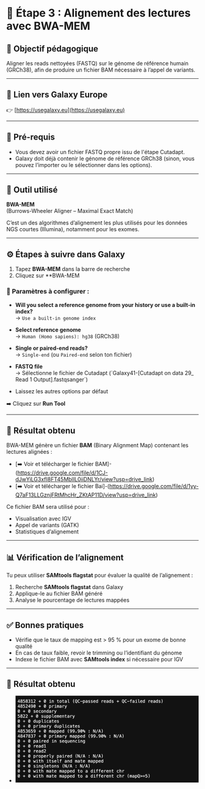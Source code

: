 # 🧬 Étape 3 : Alignement des lectures avec BWA-MEM

## 🎯 Objectif pédagogique

Aligner les reads nettoyées (FASTQ) sur le génome de référence humain (GRCh38), afin de produire un fichier BAM nécessaire à l’appel de variants.

---

## 🔗 Lien vers Galaxy Europe

👉 [https://usegalaxy.eu](https://usegalaxy.eu)

---

## 📝 Pré-requis

- Vous devez avoir un fichier FASTQ propre issu de l'étape Cutadapt.
- Galaxy doit déjà contenir le génome de référence GRCh38 (sinon, vous pouvez l’importer ou le sélectionner dans les options).

---

## 🧰 Outil utilisé

**BWA-MEM**  
(Burrows-Wheeler Aligner – Maximal Exact Match)

C’est un des algorithmes d’alignement les plus utilisés pour les données NGS courtes (Illumina), notamment pour les exomes.

---

## ⚙️ Étapes à suivre dans Galaxy

1. Tapez **BWA-MEM** dans la barre de recherche
2. Cliquez sur **BWA-MEM 

### 📌 Paramètres à configurer :

- **Will you select a reference genome from your history or use a built-in index?**  
  → `Use a built-in genome index`

- **Select reference genome**  
  → `Human (Homo sapiens): hg38` (GRCh38)

- **Single or paired-end reads?**  
  → `Single-end` (ou `Paired-end` selon ton fichier)

- **FASTQ file**  
  → Sélectionne le fichier de Cutadapt (`Galaxy41-[Cutadapt on data 29_ Read 1 Output].fastqsanger´)

- Laissez les autres options par défaut

➡️ Cliquez sur **Run Tool**

---

## 🟰 Résultat obtenu

BWA-MEM génère un fichier **BAM** (Binary Alignment Map) contenant les lectures alignées :
- [➡️ Voir et télécharger le fichier BAM]-(https://drive.google.com/file/d/1CJ-dJwYiLG3xfI8FT45MblIL0iiDNLYr/view?usp=drive_link)
- [➡️ Voir et télécharger le fichier Bai]-(https://drive.google.com/file/d/1yy-Q7aF13LLGznjFRtMhcHr_ZKtAP11D/view?usp=drive_link)

Ce fichier BAM sera utilisé pour :
- Visualisation avec IGV
- Appel de variants (GATK)
- Statistiques d’alignement



---

## 📊 Vérification de l’alignement

Tu peux utiliser **SAMtools flagstat** pour évaluer la qualité de l’alignement :

1. Recherche **SAMtools flagstat** dans Galaxy
2. Applique-le au fichier BAM généré
3. Analyse le pourcentage de lectures mappées

---

## ✅ Bonnes pratiques

- Vérifie que le taux de mapping est > 95 % pour un exome de bonne qualité
- En cas de taux faible, revoir le trimming ou l’identifiant du génome
- Indexe le fichier BAM avec **SAMtools index** si nécessaire pour IGV

---

## 🟰 Résultat obtenu
- ![Résultat de l´alignement](images/Screenshot%202025-05-13%20at%2022.58.44.png)


